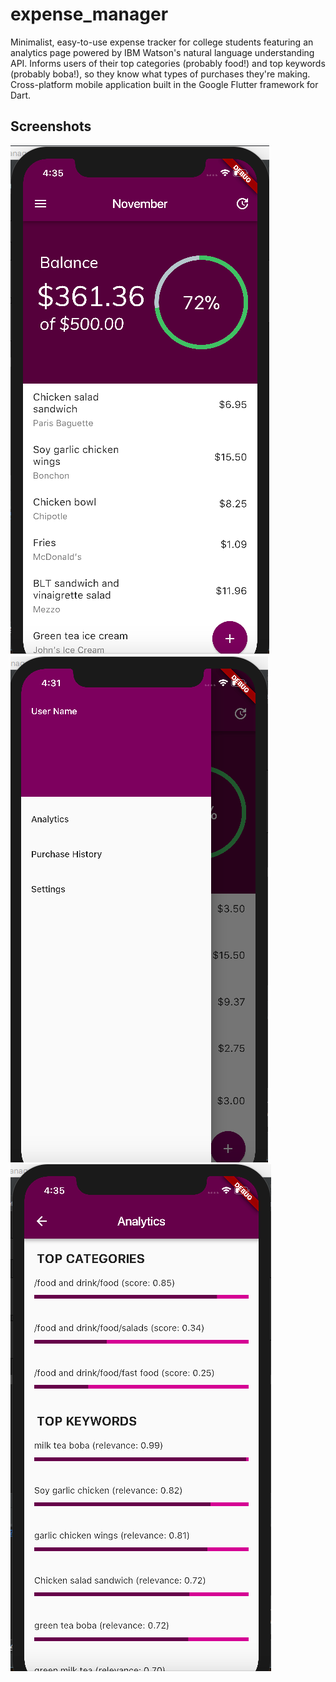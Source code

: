 # expense_manager

Minimalist, easy-to-use expense tracker for college students featuring an analytics page powered by IBM Watson's natural language understanding API. Informs users of their top categories (probably food!) and top keywords (probably boba!), so they know what types of purchases they're making. Cross-platform mobile application built in the Google Flutter framework for Dart.

## Screenshots

![Screenshot](image1.png) ![Screenshot](image2.png) ![Screenshot](image3.png)
